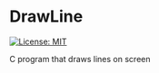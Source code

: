 # DrawLine
[![License: MIT](https://img.shields.io/badge/License-MIT-yellow.svg)](https://opensource.org/licenses/MIT)

C program that draws lines on screen

